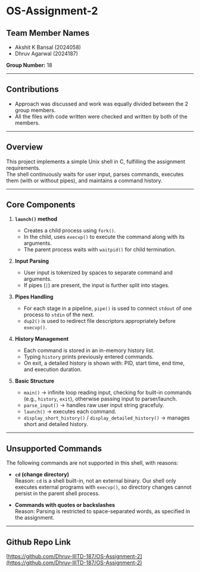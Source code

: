 # OS-Assignment-2

## Team Member Names
- Akshit K Bansal (2024058)  
- Dhruv Agarwal (2024187)  

**Group Number:** 18  

---

## Contributions
- Approach was discussed and work was equally divided between the 2 group members.  
- All the files with code written were checked and written by both of the members.  

---

## Overview
This project implements a simple Unix shell in C, fulfilling the assignment requirements.  
The shell continuously waits for user input, parses commands, executes them (with or without pipes), and maintains a command history.  

---

## Core Components

1. **`launch()` method**  
   - Creates a child process using `fork()`.  
   - In the child, uses `execvp()` to execute the command along with its arguments.  
   - The parent process waits with `waitpid()` for child termination.  

2. **Input Parsing**  
   - User input is tokenized by spaces to separate command and arguments.  
   - If pipes (`|`) are present, the input is further split into stages.  

3. **Pipes Handling** 
   - For each stage in a pipeline, `pipe()` is used to connect `stdout` of one process to `stdin` of the next.  
   - `dup2()` is used to redirect file descriptors appropriately before `execvp()`.  

4. **History Management**  
   - Each command is stored in an in-memory history list.  
   - Typing `history` prints previously entered commands.  
   - On exit, a detailed history is shown with: PID, start time, end time, and execution duration.  

5. **Basic Structure**  
   - `main()` → infinite loop reading input, checking for built-in commands (e.g., `history`, `exit`), otherwise passing input to parser/launch.  
   - `parse_input()` → handles raw user input string gracefuly.  
   - `launch()` → executes each command.  
   - `display_short_history()` / `display_detailed_history()` → manages short and detailed history.  

---

## Unsupported Commands

The following commands are not supported in this shell, with reasons:  

- **`cd` (change directory)**  
  Reason: `cd` is a shell built-in, not an external binary. Our shell only executes external programs with `execvp()`, so directory changes cannot persist in the parent shell process.  

- **Commands with quotes or backslashes**  
  Reason: Parsing is restricted to space-separated words, as specified in the assignment.  

---

## Github Repo Link
[https://github.com/Dhruv-IIITD-187/OS-Assignment-2](https://github.com/Dhruv-IIITD-187/OS-Assignment-2)
